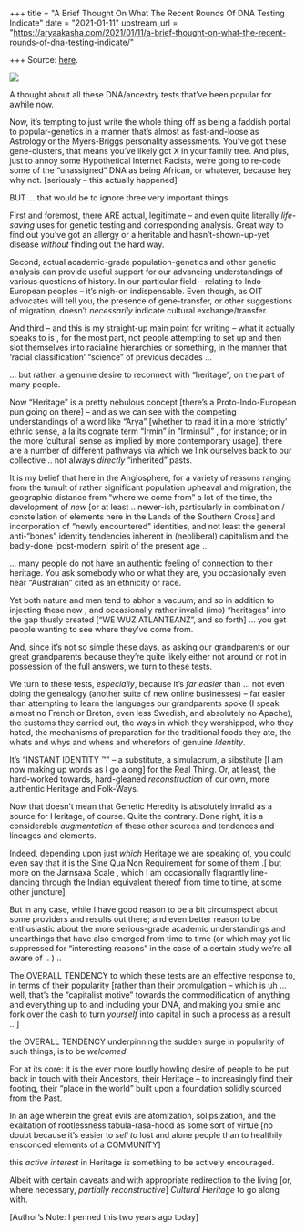 +++
title = "A Brief Thought On What The Recent Rounds Of DNA Testing Indicate"
date = "2021-01-11"
upstream_url = "https://aryaakasha.com/2021/01/11/a-brief-thought-on-what-the-recent-rounds-of-dna-testing-indicate/"

+++
Source: [here](https://aryaakasha.com/2021/01/11/a-brief-thought-on-what-the-recent-rounds-of-dna-testing-indicate/).

![](https://aryaakasha.files.wordpress.com/2021/01/6e520de6a15b344dd6a7b51e2c37a453.jpg?w=339)

A thought about all these DNA/ancestry tests that’ve been popular for
awhile now.

Now, it’s tempting to just write the whole thing off as being a faddish
portal to popular-genetics in a manner that’s almost as fast-and-loose
as Astrology or the Myers-Briggs personality assessments. You’ve got
these gene-clusters, that means you’ve likely got X in your family tree.
And plus, just to annoy some Hypothetical Internet Racists, we’re going
to re-code some of the “unassigned” DNA as being African, or whatever,
because hey why not. \[seriously – this actually happened\]

BUT … that would be to ignore three very important things.

First and foremost, there ARE actual, legitimate – and even quite
literally *life-saving* uses for genetic testing and corresponding
analysis. Great way to find out you’ve got an allergy or a heritable and
hasn’t-shown-up-yet disease *without* finding out the hard way.

Second, actual academic-grade population-genetics and other genetic
analysis can provide useful support for our advancing understandings of
various questions of history. In our particular field – relating to
Indo-European peoples – it’s nigh-on indispensable. Even though, as OIT
advocates will tell you, the presence of gene-transfer, or other
suggestions of migration, doesn’t *necessarily* indicate cultural
exchange/transfer.

And third – and this is my straight-up main point for writing – what it
actually speaks to is , for the most part, not people attempting to set
up and then slot themselves into racialine hierarchies or something, in
the manner that ‘racial classification’ “science” of previous decades …

… but rather, a genuine desire to reconnect with “heritage”, on the part
of many people.

Now “Heritage” is a pretty nebulous concept \[there’s a
Proto-Indo-European pun going on there\] – and as we can see with the
competing understandings of a word like “Arya” \[whether to read it in a
more ‘strictly’ ethnic sense, a la its cognate term “Irmin” in
“Irminsul” , for instance; or in the more ‘cultural’ sense as implied by
more contemporary usage\], there are a number of different pathways via
which we link ourselves back to our collective .. not always *directly*
“inherited” pasts.

It is my belief that here in the Anglosphere, for a variety of reasons
ranging from the tumult of rather significant population upheaval and
migration, the geographic distance from “where we come from” a lot of
the time, the development of *new* \[or at least .. newer-ish,
particularly in combination / constellation of elements here in the
Lands of the Southern Cross\] and incorporation of “newly encountered”
identities, and not least the general anti-“bones” identity tendencies
inherent in (neoliberal) capitalism and the badly-done ‘post-modern’
spirit of the present age …

… many people do not have an authentic feeling of connection to their
heritage. You ask somebody who or what they are, you occasionally even
hear “Australian” cited as an ethnicity or race.

Yet both nature and men tend to abhor a vacuum; and so in addition to
injecting these new , and occasionally rather invalid (imo) “heritages”
into the gap thusly created \[“WE WUZ ATLANTEANZ”, and so forth\] … you
get people wanting to see where they’ve come from.

And, since it’s not so simple these days, as asking our grandparents or
our great grandparents because they’re quite likely either not around or
not in possession of the full answers, we turn to these tests.

We turn to these tests, *especially*, because it’s *far easier* than …
not even doing the genealogy (another suite of new online businesses) –
far easier than attempting to learn the languages our grandparents spoke
(I speak almost no French or Breton, even less Swedish, and absolutely
no Apache), the customs they carried out, the ways in which they
worshipped, who they hated, the mechanisms of preparation for the
traditional foods they ate, the whats and whys and whens and wherefors
of genuine *Identity*.

It’s “INSTANT IDENTITY ™” – a substitute, a simulacrum, a sibstitute \[I
am now making up words as I go along\] for the Real Thing. Or, at least,
the hard-worked towards, hard-gleaned *reconstruction* of our own, more
authentic Heritage and Folk-Ways.

Now that doesn’t mean that Genetic Heredity is absolutely invalid as a
source for Heritage, of course. Quite the contrary. Done right, it is a
considerable *augmentation* of these other sources and tendences and
lineages and elements.

Indeed, depending upon just *which* Heritage we are speaking of, you
could even say that it is the Sine Qua Non Requirement for some of them
.\[ but more on the Jarnsaxa Scale , which I am occasionally flagrantly
line-dancing through the Indian equivalent thereof from time to time, at
some other juncture\]

But in any case, while I have good reason to be a bit circumspect about
some providers and results out there; and even better reason to be
enthusiastic about the more serious-grade academic understandings and
unearthings that have also emerged from time to time (or which may yet
lie suppressed for “interesting reasons” in the case of a certain study
we’re all aware of .. ) ..

The OVERALL TENDENCY to which these tests are an effective response to,
in terms of their popularity \[rather than their promulgation – which is
uh … well, that’s the “capitalist motive” towards the commodification of
anything and everything up to and including your DNA, and making you
smile and fork over the cash to turn *yourself* into capital in such a
process as a result .. \]

the OVERALL TENDENCY underpinning the sudden surge in popularity of such
things, is to be *welcomed*

For at its core: it is the ever more loudly howling desire of people to
be put back in touch with their Ancestors, their Heritage – to
increasingly find their footing, their “place in the world” built upon a
foundation solidly sourced from the Past.

In an age wherein the great evils are atomization, solipsization, and
the exaltation of rootlessness tabula-rasa-hood as some sort of virtue
\[no doubt because it’s easier to *sell to* lost and alone people than
to healthily ensconced elements of a COMMUNITY\]

this *active interest* in Heritage is something to be actively
encouraged.

Albeit with certain caveats and with appropriate redirection to the
living \[or, where necessary, *partially reconstructive*\] *Cultural
Heritage* to go along with.  
  
\[Author’s Note: I penned this two years ago today\]
